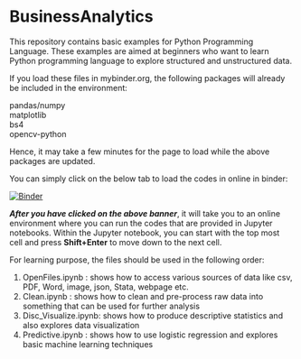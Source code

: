 # BusinessAnalytics
This repository contains basic examples for Python Programming Language. These examples are aimed at beginners who want to learn Python programming language to explore structured and unstructured data.

If you load these files in mybinder.org, the following packages will already be included in the environment:

pandas/numpy  
matplotlib  
bs4  
opencv-python  

Hence, it may take a few minutes for the page to load while the above packages are updated.

You can simply click on the below tab to load the codes in online in binder:

[![Binder](https://mybinder.org/badge_logo.svg)](https://mybinder.org/v2/gh/bibekbhatta/BusinessAnalytics/HEAD)

***After you have clicked on the above banner***, it will take you to an online environment where you can run the codes that are provided in Jupyter notebooks. Within the  Jupyter notebook, you can start with the top most cell and press **Shift+Enter** to move down to the next cell.

For learning purpose, the files should be used in the following order:
1. OpenFiles.ipynb : shows how to access various sources of data like csv, PDF, Word, image, json, Stata, webpage etc.
2. Clean.ipynb : shows how to clean and pre-process raw data into something that can be used for further analysis
3. Disc_Visualize.ipynb: shows how to produce descriptive statistics and also explores data visualization
4. Predictive.ipynb : shows how to use logistic regression and explores basic machine learning techniques

